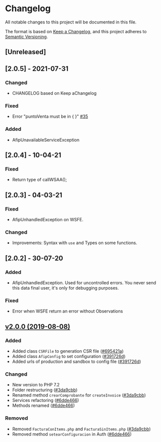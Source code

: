 # Changelog
All notable changes to this project will be documented in this file.

The format is based on [Keep a Changelog](https://keepachangelog.com/en/1.0.0/),
and this project adheres to [Semantic Versioning](https://semver.org/spec/v2.0.0.html).

## [Unreleased]

## [2.0.5] - 2021-07-31
### Changed
- CHANGELOG based on Keep aChangelog

### Fixed
- Error "puntoVenta must be in { }" [#35](https://github.com/multinexo/php-afip-ws/issues/35)

### Added
- AfipUnavailableServiceException

## [2.0.4] - 10-04-21

### Fixed
- Return type of callWSAA();

## [2.0.3] - 04-03-21

### Fixed
- AfipUnhandledException on WSFE.

### Changed
- Improvements: Syntax with `use` and Types on some functions.

## [2.0.2] - 30-07-20

### Added 
- AfipUnhandledException. Used for uncontrolled errors. You never send this data final user, it's only for debugging purposes. 

### Fixed
- Error when WSFE return an error without Observations

## [v2.0.0 (2019-08-08)](https://github.com/multinexo/php-afip-ws/releases/tag/2.0.0)

### Added
- Added class `CSRFile` to generation CSR file ([#695421a](https://github.com/multinexo/php-afip-ws/pull/10/commits/695421aa0a0efc72d3829b41bc54d8edc121f695))
- Added class `AfipConfig` to set configuration ([#391726d](https://github.com/multinexo/php-afip-ws/pull/12/commits/391726d066bb0fdd72d729174e49d190f266192a))
- Added urls of production and sandbox to config file ([#391726d](https://github.com/multinexo/php-afip-ws/pull/12/commits/391726d066bb0fdd72d729174e49d190f266192a))

### Changed
- New version to PHP 7.2
- Folder restructuring ([#3da9cbb](https://github.com/multinexo/php-afip-ws/pull/9/commits/3da9cbb31c80d91fac518d13fa3993edde3ee914))
- Renamed method `crearComprobante` for `createInvoice` ([#3da9cbb](https://github.com/multinexo/php-afip-ws/pull/9/commits/3da9cbb31c80d91fac518d13fa3993edde3ee914))
- Services refactoring ([#6dde466](https://github.com/multinexo/php-afip-ws/pull/14/commits/6dde466f4f7d48b7d7d89ec18b8348c8b98b73d5))
- Methods renamed ([#6dde466](https://github.com/multinexo/php-afip-ws/pull/14/commits/6dde466f4f7d48b7d7d89ec18b8348c8b98b73d5))

### Removed
- Removed `FacturaConItems.php` and `FacturaSinItems.php` ([#3da9cbb](https://github.com/multinexo/php-afip-ws/pull/9/commits/3da9cbb31c80d91fac518d13fa3993edde3ee914))
- Removed method `setearConfiguracion` in Auth ([#6dde466](https://github.com/multinexo/php-afip-ws/pull/14/commits/6dde466f4f7d48b7d7d89ec18b8348c8b98b73d5))
